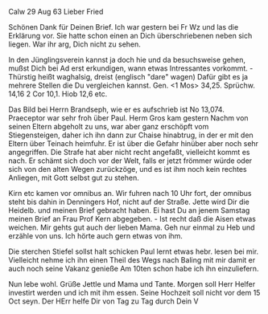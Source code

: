  Calw 29 Aug 63
Lieber Fried

Schönen Dank für Deinen Brief. Ich war gestern bei Fr Wz und las die Erklärung vor. Sie hatte schon einen an Dich überschriebenen neben sich liegen. War ihr arg, Dich nicht zu sehen.

In den Jünglingsverein kannst ja doch hie und da besuchsweise gehen, mußst Dich bei Ad erst erkundigen, wann etwas Intressantes vorkommt. - Thürstig heißt waghalsig, dreist (englisch "dare" wagen) Dafür gibt es ja mehrere Stellen die Du vergleichen kannst. Gen. <1 Mos> 34,25. Sprüchw. 14,16 2 Cor 10,1. Hiob 12,6 etc.

Das Bild bei Herrn Brandseph, wie er es aufschrieb ist No 13,074. 
Praeceptor war sehr froh über Paul. Herm Gros kam gestern Nachm von seinen Eltern abgeholt zu uns, war aber ganz erschöpft vom Stiegensteigen, daher ich ihn dann zur Chaise hinabtrug, in der er mit den Eltern über Teinach heimfuhr. Er ist über die Gefahr hinüber aber noch sehr angegriffen. Die Strafe hat aber nicht recht angefaßt, vielleicht kommt es nach. Er schämt sich doch vor der Welt, falls er jetzt frömmer würde oder sich von den alten Wegen zurückzöge, und es ist ihm noch kein rechtes Anliegen, mit Gott selbst gut zu stehen.

Kirn etc kamen vor omnibus an. Wir fuhren nach 10 Uhr fort, der omnibus steht bis dahin in Denningers Hof, nicht auf der Straße. Jette wird Dir die Heidelb. und meinen Brief gebracht haben. Ei hast Du an jenem Samstag meinen Brief an Frau Prof Kern abgegeben. - Ist recht daß die Aisen etwas weichen. Mir gehts gut auch der lieben Mama. Geh nur einmal zu Heb und erzähle von uns. Ich hörte auch gern etwas von ihm.

Die sterchen Stiefel sollst halt schicken Paul lernt etwas hebr. lesen bei mir. Vielleicht nehme ich ihn einen Theil des Wegs nach Baling mit mir damit er auch noch seine Vakanz genieße Am 10ten schon habe ich ihn einzuliefern.

Nun lebe wohl. Grüße Jettle und Mama und Tante. Morgen soll Herr Helfer investirt werden und ich mit ihm essen. Seine Hochzeit soll nicht vor dem 15 Oct seyn. Der HErr helfe Dir von Tag zu Tag durch
 Dein V
